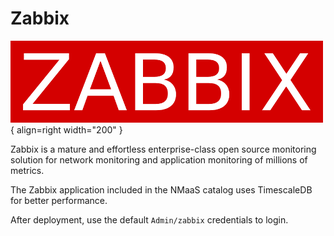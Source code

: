 # Zabbix

![Zabbix Logo](img/zabbix-logo.png){ align=right width="200" }

Zabbix is a mature and effortless enterprise-class open source monitoring solution for network monitoring and application monitoring of millions of metrics.

The Zabbix application included in the NMaaS catalog uses TimescaleDB for better performance.

After deployment, use the default `Admin/zabbix` credentials to login.
